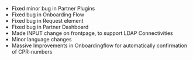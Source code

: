 - Fixed minor bug in Partner Plugins
- Fixed bug in Onboarding Flow
- Fixed bug in Request element
- Fixed bug in Partner Dashboard
- Made INPUT change on frontpage, to support LDAP Connectivities
- Minor language changes
- Massive Improvements in Onboardingflow for automatically confirmation of CPR-numbers
